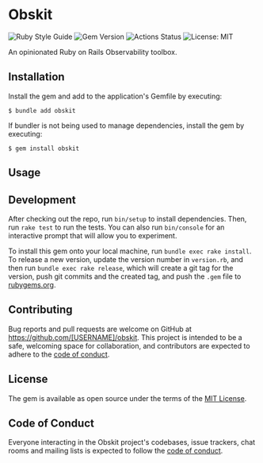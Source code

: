 # Obskit

![Ruby Style Guide](https://img.shields.io/badge/code_style-rubocop-brightgreen.svg)
![Gem Version](https://badge.fury.io/rb/obskit.svg)
![Actions Status](https://github.com/nvolker/obskit/actions/workflows/ci.yml/badge.svg?branch=main)
![License: MIT](https://img.shields.io/badge/License-MIT-yellow.svg)

An opinionated Ruby on Rails Observability toolbox.

## Installation

Install the gem and add to the application's Gemfile by executing:

    $ bundle add obskit

If bundler is not being used to manage dependencies, install the gem by executing:

    $ gem install obskit

## Usage

<!-- Write usage instructions here -->

## Development

After checking out the repo, run `bin/setup` to install dependencies. Then, run `rake test` to run the tests. You can also run `bin/console` for an interactive prompt that will allow you to experiment.

To install this gem onto your local machine, run `bundle exec rake install`. To release a new version, update the version number in `version.rb`, and then run `bundle exec rake release`, which will create a git tag for the version, push git commits and the created tag, and push the `.gem` file to [rubygems.org](https://rubygems.org).

## Contributing

Bug reports and pull requests are welcome on GitHub at https://github.com/[USERNAME]/obskit. This project is intended to be a safe, welcoming space for collaboration, and contributors are expected to adhere to the [code of conduct](https://github.com/[USERNAME]/obskit/blob/main/CODE_OF_CONDUCT.md).

## License

The gem is available as open source under the terms of the [MIT License](https://opensource.org/licenses/MIT).

## Code of Conduct

Everyone interacting in the Obskit project's codebases, issue trackers, chat rooms and mailing lists is expected to follow the [code of conduct](https://github.com/[USERNAME]/obskit/blob/main/CODE_OF_CONDUCT.md).
